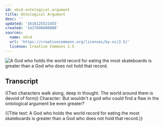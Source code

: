 ```yaml
---
id: xkcd.ontological-argument
title: Ontological Argument
desc: ''
updated: '1616125521455'
created: '1427698800000'
sources:
  name: xkcd
  url: 'https://creativecommons.org/licenses/by-nc/2.5/'
  license: Creative Commons 2.5
---
```

![A God who holds the world record for eating the most skateboards is greater than a God who does not hold that record.](https://imgs.xkcd.com/comics/ontological_argument.png)

## Transcript
((Two characters walk along, deep in thought. The world around them is devoid of form))
Character: But wouldn't a god who could find a flaw in the ontological argument be even greater?

{{Title text: A God who holds the world record for eating the most skateboards is greater than a God who does not hold that record.}}

